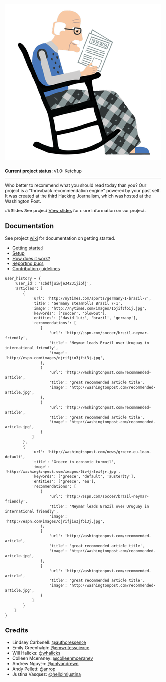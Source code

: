 # ![OldNews Logo](https://raw.githubusercontent.com/anrope/oldnews/master/resources/OldNews_OldMan_600px.png)


**Current project status**: v1.0: Ketchup

---

Who better to recommend what you should read today than you? Our project is a "throwback recommendation engine" powered by your past self. It was created at the third Hacking Journalism, which was hosted at the Washington Post.

##Slides
See project [View slides](https://docs.google.com/presentation/d/1AEq2_NnTDShNXdvNn8rZfp1pRXz1Hztd296X8qAkXVQ/edit?usp=sharing) for more information on our project.

## Documentation
See project [wiki](http://www.placecage.com/) for documentation on getting started.

- [Getting started](http://www.placecage.com/)
- [Setup](http://www.placecage.com/)
- [How does it work?](http://www.placecage.com/)
- [Reporting bugs](http://www.placecage.com/)
- [Contribution guidelines](http://www.placecage.com/)


```
user_history = {
    'user_id': 'acbdfjuiwje3423ijiofj',
    'articles': [
        {
            'url': 'http://nytimes.com/sports/germany-1-brazil-7',
            'title': 'Germany steamrolls Brazil 7-1',
            'image': 'http://nytimes.com/images/1ojif1foij.jpg',
            'keywords': ['soccer', 'blowout'],
            'entities': ['david luiz', 'brazil', 'germany'],
            'recommendations': [
                {
                    'url': 'http://espn.com/soccer/brazil-neymar-friendly',
                    'title': 'Neymar leads Brazil over Uruguay in international friendly',
                    'image': 'http://espn.com/images/ojrifjio3jfoi3j.jpg',
                },
                {
                    'url': 'http://washingtonpost.com/recommended-article',
                    'title': 'great recommended article title',
                    'image': 'http://washingtonpost.com/recommended-article.jpg',
                },
                {
                    'url': 'http://washingtonpost.com/recommended-article',
                    'title': 'great recommended article title',
                    'image': 'http://washingtonpost.com/recommended-article.jpg',
                }
            ]
        },
        {
            'url': 'http://washingtonpost.com/news/greece-eu-loan-default',
            'title': 'Greece in economic turmoil',
            'image': 'http://washingtonpost.com/images/3io4jr3oi4jr.jpg',
            'keywords': ['greece', 'default', 'austerity'],
            'entities': ['greece', 'eu'],
            'recommendations': [
                {
                    'url': 'http://espn.com/soccer/brazil-neymar-friendly',
                    'title': 'Neymar leads Brazil over Uruguay in international friendly',
                    'image': 'http://espn.com/images/ojrifjio3jfoi3j.jpg',
                },
                {
                    'url': 'http://washingtonpost.com/recommended-article',
                    'title': 'great recommended article title',
                    'image': 'http://washingtonpost.com/recommended-article.jpg',
                },
                {
                    'url': 'http://washingtonpost.com/recommended-article',
                    'title': 'great recommended article title',
                    'image': 'http://washingtonpost.com/recommended-article.jpg',
                }
            ]
        }
    ]
}
```

## Credits

- Lindsey Carbonell: <a href="https://twitter.com/authoressence">@authoressence</a>
- Emily Greenhalgh: <a href="https://twitter.com/emwritesscience">@emwritesscience</a>
- Will Halicks: <a href="https://twitter.com/whalicks">@whalicks</a>
- Colleen Mcenaney: <a href="https://twitter.com/colleenmcenaney">@colleenmcenaney</a>
- Andrew Nguyen: <a href="https://twitter.com/onlyandrewn">@onlyandrewn</a>
- Andy Pellett: <a href="https://twitter.com/anrop">@anrop</a>
- Justina Vasquez: <a href="https://twitter.com/helloimjustina">@helloimjustina</a>

